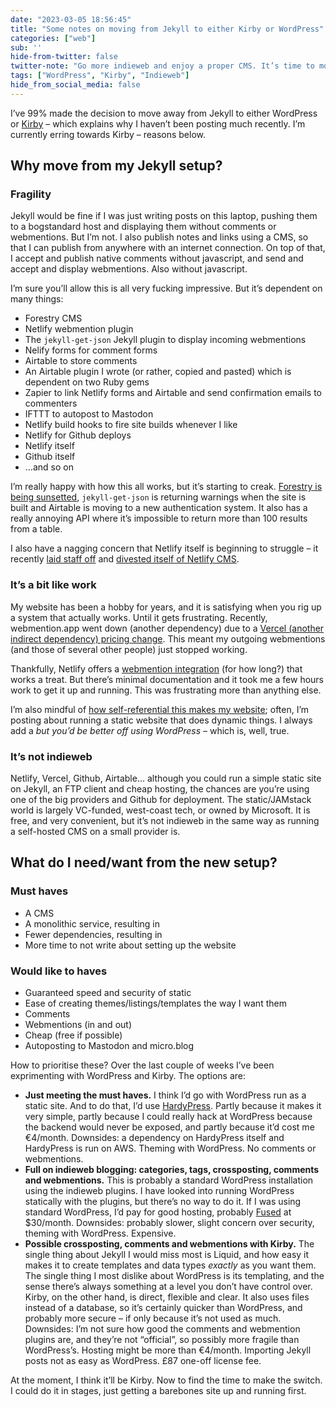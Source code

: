 ```yaml
---
date: "2023-03-05 18:56:45"
title: "Some notes on moving from Jekyll to either Kirby or WordPress"
categories: ["web"]
sub: ''
hide-from-twitter: false
twitter-note: "Go more indieweb and enjoy a proper CMS. It’s time to move on, but to  Kirby or WordPress?"
tags: ["WordPress", "Kirby", "Indieweb"]
hide_from_social_media: false
---
```


I’ve 99% made the decision to move away from Jekyll to either WordPress or [Kirby](https://getkirby.com/) – which explains why I haven’t been posting much recently. I’m currently erring towards Kirby – reasons below.

## Why move from my Jekyll setup?

### Fragility

Jekyll would be fine if I was just writing posts on this laptop, pushing them to a bogstandard host and displaying them without comments or webmentions. But I’m not. I also publish notes and links using a CMS, so that I can publish from anywhere with an internet connection. On top of that, I accept and publish native comments without javascript, and send and accept and display webmentions. Also without javascript.

I’m sure you’ll allow this is all very fucking impressive. But it’s dependent on many things:

* Forestry CMS
* Netlify webmention plugin
* The `jekyll-get-json` Jekyll plugin to display incoming webmentions
* Nelify forms for comment forms
* Airtable to store comments
* An Airtable plugin I wrote (or rather, copied and pasted) which is dependent on two Ruby gems
* Zapier to link Netlify forms and Airtable and send confirmation emails to commenters
* IFTTT to autopost to Mastodon
* Netlify build hooks to fire site builds whenever I like
* Netlify for Github deploys
* Netlify itself
* Github itself
* …and so on

I’m really happy with how this all works, but it’s starting to creak. [Forestry is being sunsetted](../../posts/choosing-a-headless-cms-for-your-simple-static-blog/), `jekyll-get-json` is returning warnings when the site is built and Airtable is moving to a new authentication system. It also has a really annoying API where it’s impossible to return more than 100 results from a table.

I also have a nagging concern that Netlify itself is beginning to struggle – it recently [laid staff off](https://www.teamblind.com/post/Netlify-just-had-a-16-WFR-layoffs-SS3JRke3) and [divested itself of Netlify CMS](https://www.netlify.com/blog/netlify-cms-to-become-decap-cms/).

### It’s a bit like work

My website has been a hobby for years, and it is satisfying when you rig up a system that actually works. Until it gets frustrating. Recently, webmention.app went down (another dependency) due to a [Vercel (another indirect dependency) pricing change](https://remysharp.com/2023/01/30/on-vercel-if-some-of-my-sites-are-down). This meant my outgoing webmentions (and those of several other people) just stopped working.

Thankfully, Netlify offers a [webmention integration](https://www.netlify.com/integrations/community-built/webmentions-build-plugin/) (for how long?) that works a treat. But there’s minimal documentation and it took me a few hours work to get it up and running. This was frustrating more than anything else.

I’m also mindful of [how self-referential this makes my website](https://manuelmoreale.com/website-complexities); often, I’m posting about running a static website that does dynamic things. I always add a _but you’d be better off using WordPress_ – which is, well, true.

### It’s not indieweb

Netlify, Vercel, Github, Airtable… although you could run a simple static site on Jekyll, an FTP client and cheap hosting, the chances are you’re using one of the big providers and Github for deployment. The static/JAMstack world is largely VC-funded, west-coast tech, or owned by Microsoft. It is free, and very convenient, but it’s not indieweb in the same way as running a self-hosted CMS on a small provider is.

## What do I need/want from the new setup?

### Must haves

* A CMS
* A monolithic service, resulting in
* Fewer dependencies, resulting in
* More time to not write about setting up the website

### Would like to haves

* Guaranteed speed and security of static
* Ease of creating themes/listings/templates the way I want them
* Comments
* Webmentions (in and out)
* Cheap (free if possible)
* Autoposting to Mastodon and micro.blog

How to prioritise these? Over the last couple of weeks I’ve been exprimenting with WordPress and Kirby. The options are:

* **Just meeting the must haves.** I think I’d go with WordPress run as a static site. And to do that, I’d use [HardyPress](https://www.hardypress.com/). Partly because it makes it very simple, partly because I could really hack at WordPress because the backend would never be exposed, and partly because it’d cost me €4/month. Downsides: a dependency on HardyPress itself and HardyPress is run on AWS. Theming with WordPress. No comments or webmentions.
* **Full on indieweb blogging: categories, tags, crossposting, comments and webmentions.** This is probably a standard WordPress installation using the indieweb plugins. I have looked into running WordPress statically with the plugins, but there’s no way to do it. If I was using standard WordPress, I’d pay for good hosting, probably [Fused](https://www.fused.com/) at $30/month. Downsides: probably slower, slight concern over security, theming with WordPress. Expensive.
* **Possible crossposting, comments and webmentions with Kirby.** The single thing about Jekyll I would miss most is Liquid, and how easy it makes it to create templates and data types _exactly_ as you want them. The single thing I most dislike about WordPress is its templating, and the sense there’s always something at a level you don’t have control over. Kirby, on the other hand, is direct, flexible and clear. It also uses files instead of a database, so it’s certainly quicker than WordPress, and probably more secure – if only because it’s not used as much. Downsides: I’m not sure how good the comments and webmention plugins are, and they’re not “official”, so possibly more fragile than WordPress’s. Hosting might be more than €4/month. Importing Jekyll posts not as easy as WordPress. £87 one-off license fee.

At the moment, I think it’ll be Kirby. Now to find the time to make the switch. I could do it in stages, just getting a barebones site up and running first.
